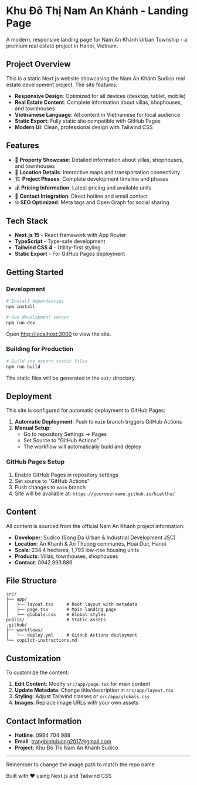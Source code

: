 # Khu Đô Thị Nam An Khánh - Landing Page

A modern, responsive landing page for Nam An Khánh Urban Township - a premium real estate project in Hanoi, Vietnam.

## Project Overview

This is a static Next.js website showcasing the Nam An Khánh Sudico real estate development project. The site features:

- **Responsive Design**: Optimized for all devices (desktop, tablet, mobile)
- **Real Estate Content**: Complete information about villas, shophouses, and townhouses
- **Vietnamese Language**: All content in Vietnamese for local audience
- **Static Export**: Fully static site compatible with GitHub Pages
- **Modern UI**: Clean, professional design with Tailwind CSS

## Features

- 🏡 **Property Showcase**: Detailed information about villas, shophouses, and townhouses
- 📍 **Location Details**: Interactive maps and transportation connectivity
- 🏗️ **Project Phases**: Complete development timeline and phases
- 💰 **Pricing Information**: Latest pricing and available units
- 📱 **Contact Integration**: Direct hotline and email contact
- 🌐 **SEO Optimized**: Meta tags and Open Graph for social sharing

## Tech Stack

- **Next.js 15** - React framework with App Router
- **TypeScript** - Type-safe development
- **Tailwind CSS 4** - Utility-first styling
- **Static Export** - For GitHub Pages deployment

## Getting Started

### Development

```bash
# Install dependencies
npm install

# Run development server
npm run dev
```

Open [http://localhost:3000](http://localhost:3000) to view the site.

### Building for Production

```bash
# Build and export static files
npm run build
```

The static files will be generated in the `out/` directory.

## Deployment

This site is configured for automatic deployment to GitHub Pages:

1. **Automatic Deployment**: Push to `main` branch triggers GitHub Actions
2. **Manual Setup**: 
   - Go to repository Settings → Pages
   - Set Source to "GitHub Actions"
   - The workflow will automatically build and deploy

### GitHub Pages Setup

1. Enable GitHub Pages in repository settings
2. Set source to "GitHub Actions"
3. Push changes to `main` branch
4. Site will be available at: `https://yourusername.github.io/bietthu/`

## Content

All content is sourced from the official Nam An Khánh project information:

- **Developer**: Sudico (Song Da Urban & Industrial Development JSC)
- **Location**: An Khanh & An Thuong communes, Hoai Duc, Hanoi
- **Scale**: 234.4 hectares, 1,793 low-rise housing units
- **Products**: Villas, townhouses, shophouses
- **Contact**: 0942.993.886

## File Structure

```
src/
├── app/
│   ├── layout.tsx     # Root layout with metadata
│   ├── page.tsx       # Main landing page
│   └── globals.css    # Global styles
public/                # Static assets
.github/
├── workflows/
│   └── deploy.yml     # GitHub Actions deployment
└── copilot-instructions.md
```

## Customization

To customize the content:

1. **Edit Content**: Modify `src/app/page.tsx` for main content
2. **Update Metadata**: Change title/description in `src/app/layout.tsx`
3. **Styling**: Adjust Tailwind classes or `src/app/globals.css`
4. **Images**: Replace image URLs with your own assets

## Contact Information

- **Hotline**: 0984 704 988
- **Email**: trangbinhduong2017@gmail.com
- **Project**: Khu Đô Thị Nam An Khánh Sudico

---
Remember to change the image path to match the repo name

Built with ❤️ using Next.js and Tailwind CSS
